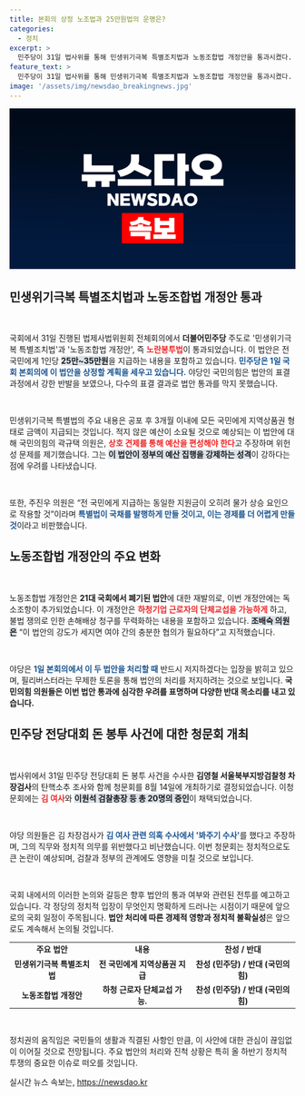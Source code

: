 ```yaml
---
title: 본회의 상정 노조법과 25만원법의 운명은?
categories:
  - 정치
excerpt: >
  민주당이 31일 법사위를 통해 민생위기극복 특별조치법과 노동조합법 개정안을 통과시켰다. 국민의힘은 필리버스터로 저지할 계획이며, 김 여사 관련 청문회 증인이 다수 채택됐다. 정치적 긴장이 고조되는 가운데, 법안의 위헌성과 효과에 대한 논란이 가열되고 있다. 클릭하여 진실을 확인하세요!
feature_text: >
  민주당이 31일 법사위를 통해 민생위기극복 특별조치법과 노동조합법 개정안을 통과시켰다. 국민의힘은 필리버스터로 저지할 계획이며, 김 여사 관련 청문회 증인이 다수 채택됐다. 정치적 긴장이 고조되는 가운데, 법안의 위헌성과 효과에 대한 논란이 가열되고 있다. 클릭하여 진실을 확인하세요!
image: '/assets/img/newsdao_breakingnews.jpg'
---
```


<p><img src="/assets/img/newsdao_breakingnews.jpg" alt="ontimetimes 속보" /></p>

<h2 data-ke-size="size26">민생위기극복 특별조치법과 노동조합법 개정안 통과</h2>

<p data-ke-size="size16">&nbsp;</p>  

<p>국회에서 31일 진행된 법제사법위원회 전체회의에서 <b>더불어민주당</b> 주도로 '민생위기극복 특별조치법'과 '노동조합법 개정안', 즉 <b><span style="color: #ee2323;">노란봉투법</span></b>이 통과되었습니다. 이 법안은 전 국민에게 1인당 <b><span style="background-color: #21538527;">25만~35만원</span></b>을 지급하는 내용을 포함하고 있습니다. <b><span style="color: #1a5490;">민주당은 1일 국회 본회의에 이 법안을 상정할 계획을 세우고 있습니다.</span></b> 야당인 국민의힘은 법안의 표결 과정에서 강한 반발을 보였으나, 다수의 표결 결과로 법안 통과를 막지 못했습니다.  </p>

<p data-ke-size="size16">&nbsp;</p>  

<p>민생위기극복 특별법의 주요 내용은 공포 후 3개월 이내에 모든 국민에게 지역상품권 형태로 금액이 지급되는 것입니다. 적지 않은 예산이 소요될 것으로 예상되는 이 법안에 대해 국민의힘의 곽규택 의원은, <b><span style="color: #ee2323;">상호 견제를 통해 예산을 편성해야 한다</span></b>고 주장하며 위헌성 문제를 제기했습니다. 그는 <b><span style="background-color: #21538527;">이 법안이 정부의 예산 집행을 강제하는 성격</span></b>이 강하다는 점에 우려를 나타냈습니다.  </p>

<p data-ke-size="size16">&nbsp;</p>  

<p>또한, 주진우 의원은 “전 국민에게 지급하는 동일한 지원금이 오히려 물가 상승 요인으로 작용할 것”이라며 <b><span style="color: #1a5490;">특별법이 국채를 발행하게 만들 것이고, 이는 경제를 더 어렵게 만들 것</span></b>이라고 비판했습니다.  </p>

<h2 data-ke-size="size26">노동조합법 개정안의 주요 변화</h2>

<p data-ke-size="size16">&nbsp;</p>  

<p>노동조합법 개정안은 <b>21대 국회에서 폐기된 법안</b>에 대한 재발의로, 이번 개정안에는 독소조항이 추가되었습니다. 이 개정안은 <b><span style="color: #ee2323;">하청기업 근로자의 단체교섭을 가능하게</span></b> 하고, 불법 쟁의로 인한 손해배상 청구를 무력화하는 내용을 포함하고 있습니다. <b><span style="background-color: #21538527;">조배숙 의원은</span></b> “이 법안의 강도가 세지면 여야 간의 충분한 협의가 필요하다”고 지적했습니다.  </p>

<p data-ke-size="size16">&nbsp;</p>  

<p>야당은 <b><span style="color: #1a5490;">1일 본회의에서 이 두 법안을 처리할 때</span></b> 반드시 저지하겠다는 입장을 밝히고 있으며, 필리버스터라는 무제한 토론을 통해 법안의 처리를 저지하려는 것으로 보입니다. <b>국민의힘 의원들은 이번 법안 통과에 심각한 우려를 표명하며 다양한 반대 목소리를 내고 있습니다.</b>  </p>

<h2 data-ke-size="size26">민주당 전당대회 돈 봉투 사건에 대한 청문회 개최</h2>

<p data-ke-size="size16">&nbsp;</p>  

<p>법사위에서 31일 민주당 전당대회 돈 봉투 사건을 수사한 <b>김영철 서울북부지방검찰청 차장검사</b>의 탄핵소추 조사와 함께 청문회를 8월 14일에 개최하기로 결정되었습니다. 이청문회에는 <b><span style="color: #ee2323;">김 여사</span></b>와 <b><span style="background-color: #21538527;">이원석 검찰총장 등 총 20명의 증인</span></b>이 채택되었습니다.  </p>

<p data-ke-size="size16">&nbsp;</p>  

<p>야당 의원들은 김 차장검사가 <b><span style="color: #1a5490;">김 여사 관련 의혹 수사에서 '봐주기 수사'</span></b>를 했다고 주장하며, 그의 직무와 정치적 의무를 위반했다고 비난했습니다. 이번 청문회는 정치적으로도 큰 논란이 예상되며, 검찰과 정부의 관계에도 영향을 미칠 것으로 보입니다.  </p>

<p data-ke-size="size16">&nbsp;</p>  

<p>국회 내에서의 이러한 논의와 갈등은 향후 법안의 통과 여부와 관련된 전투를 예고하고 있습니다. 각 정당의 정치적 입장이 무엇인지 명확하게 드러나는 시점이기 때문에 앞으로의 국회 일정이 주목됩니다. <b>법안 처리에 따른 경제적 영향과 정치적 불확실성</b>은 앞으로도 계속해서 논의될 것입니다.  </p>

<table style="width: 100%; border-collapse: collapse;">
  <tr>
    <td style="text-align: center; height: 17px;"><b>주요 법안</b></td>
    <td style="text-align: center; height: 17px;"><b>내용</b></td>
    <td style="text-align: center; height: 17px;"><b>찬성 / 반대</b></td>
  </tr>
  <tr>
    <td style="text-align: center; height: 17px;"><b>민생위기극복 특별조치법</b></td>
    <td style="text-align: center; height: 17px;"><b>전 국민에게 지역상품권 지급</b></td>
    <td style="text-align: center; height: 17px;"><b>찬성 (민주당) / 반대 (국민의힘)</b></td>
  </tr>
  <tr>
    <td style="text-align: center; height: 17px;"><b>노동조합법 개정안</b></td>
    <td style="text-align: center; height: 17px;"><b>하청 근로자 단체교섭 가능.</b></td>
    <td style="text-align: center; height: 17px;"><b>찬성 (민주당) / 반대 (국민의힘)</b></td>
  </tr>
</table>

<p data-ke-size="size16">&nbsp;</p>  

<p>정치권의 움직임은 국민들의 생활과 직결된 사항인 만큼, 이 사안에 대한 관심이 끊임없이 이어질 것으로 전망됩니다. 주요 법안의 처리와 진척 상황은 특히 올 하반기 정치적 투쟁의 중요한 이슈로 떠오를 것입니다.</p>
실시간 뉴스 속보는, <a href="https://newsdao.kr" rel="dofollow">https://newsdao.kr</a>


